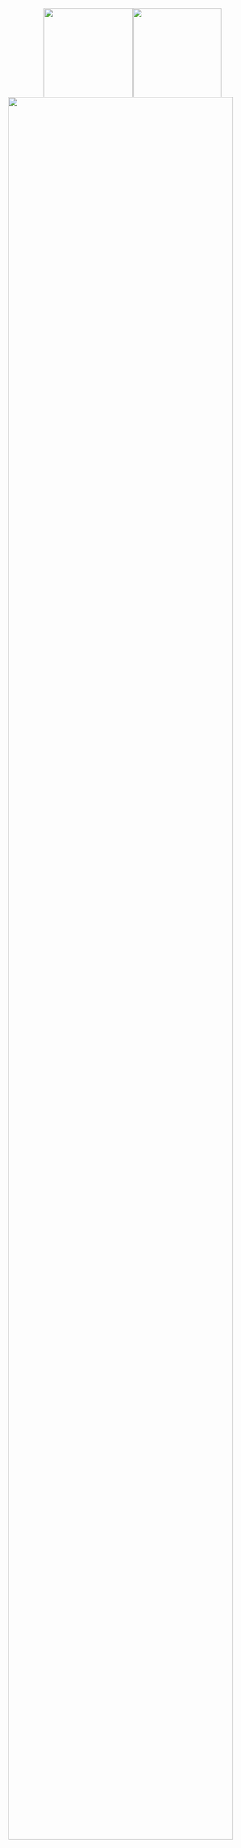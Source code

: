 <!-- Hi there, I'm Tanya Chanchalani! 👋

- 🔭 I’m currently working on Vaccination Sytem Using Ethereum
- 🌱 I’m currently learning Flutter
- 💬 Ask me about MERN Stack
- 📫 How to reach me: tanyapesu@gmail.com
- 😄 Pronouns: She/her
- ⚡ Fun fact: I can play the Uke!
<!--  -->
<!--  # Hello, I am Tanya Chanchalani <img src="https://raw.githubusercontent.com/iampavangandhi/iampavangandhi/master/gifs/Hi.gif" width="30px"> -->
<!-- ![Tanya's GitHub stats](https://github-readme-stats.vercel.app/api?username=TANYA-CHAN&theme=default&show_icons=true)

[![Top Langs](https://github-readme-stats.vercel.app/api/top-langs/?username=TANYA-CHAN&layout=compact)](https://github.com/TANYA-CHAN/github-readme-stats)
 -->
<!-- # Hello, I am Tanya Chanchalani <img src="https://raw.githubusercontent.com/iampavangandhi/iampavangandhi/master/gifs/Hi.gif" width="30px"> -->

<p align="center">
  <a href="https://github.com/TANYA-CHAN">
    <div style="display: flex; flex-wrap: wrap; justify-content: center;">
      <div style="flex: 0 0 50%; margin: 10px;">
        <img alt="" align="left" src="http://github-profile-summary-cards.vercel.app/api/cards/repos-per-language?username=TANYA-CHAN&theme=default" />
      </div>
      <div style="flex: 0 0 50%; margin: 10px;">
        <img alt="" align="left" src="http://github-profile-summary-cards.vercel.app/api/cards/most-commit-language?username=TANYA-CHAN&theme=default" />
      </div>
    </div>
    <div style="display: flex; justify-content: center;">
      <img height="180em" src="https://github-readme-stats.vercel.app/api?username=TANYA-CHAN&show_icons=true&theme=default&count_private=true"/>
      <img height="180em" src="https://github-readme-stats.vercel.app/api/top-langs/?username=TANYA-CHAN&layout=compact&theme=default"/>
    </div>
    <img height="auto" width="95%" alt="" src="https://github-profile-summary-cards.vercel.app/api/cards/profile-details?username=TANYA-CHAN&theme=github" />
  </a>
</p>



<!--  <img alt="Tanya's Activity Graph" src="https://activity-graph.herokuapp.com/graph?username=TANYA-CHAN&theme=xcode"/>  -->
<!--  <img src="https://github-profile-summary-cards.vercel.app/api/cards/profile-details?username=TANYA-CHAN&theme=monokai" width = 100% height =auto/> -->




<!-- <p> <img height = auto width = 100% img src="https://github-readme-streak-stats.herokuapp.com/?user=TANYA-CHAN&theme=tokyonight"/>
<img height =auto width = 100% img src="https://github-profile-summary-cards.vercel.app/api/cards/profile-details?username=TANYA-CHAN&theme=monokai"/></p> -->

<!-- 

<div> <img height =auto  alt="" src="http://github-profile-summary-cards.vercel.app/api/cards/repos-per-language?username=TANYA-CHAN&theme=github_dark" /> 
 <img height =auto alt="" src="http://github-profile-summary-cards.vercel.app/api/cards/most-commit-language?username=TANYA-CHAN&theme=github_dark" /> </div>


 -->
<!-- display=block alt="3" -->
<!-- <h2>Languages</h2>
<br>
<a href=""><img alt="" src="https://img.shields.io/badge/Python-3776AB?style=for-the-badge&logo=python&logoColor=white" /></a>
<a href=""><img alt="" src="https://img.shields.io/badge/C-00599C?style=for-the-badge&logo=c&logoColor=white" /></a>
<a href=""><img alt="" src="https://img.shields.io/badge/Java-ED8B00?style=for-the-badge&logo=java&logoColor=white" /></a>
<a href=""><img alt="" src="https://img.shields.io/badge/HTML-239120?style=for-the-badge&logo=html5&logoColor=white" /></a>
<a href=""><img alt="" src="https://img.shields.io/badge/JavaScript-F7DF1E?style=for-the-badge&logo=javascript&logoColor=black" /></a>
<a href=""><img alt="" src="https://img.shields.io/badge/MySQL-00000F?style=for-the-badge&logo=mysql&logoColor=white" /></a> -->
<!-- <img alt="Tanya's Activity Graph" src="https://activity-graph.herokuapp.com/graph?username=TANYA-CHAN&theme=github"/> -->
<!-- [![GitHub Streak](https://github-readme-streak-stats.herokuapp.com/?user=TANYA-CHAN&theme=default)](https://git.io/streak-stats) -->
<!-- <img height="25" alt="Nodejs" src="https://visitor-badge.laobi.icu/badge?page_id=TANYA-CHAN.TANYA-CHAN" />  -->
<!-- 
<!-- <img alt="Tanya's Activity Graph" src="https://activity-graph.herokuapp.com/graph?username=TANYA-CHAN&theme=xcode"/> -->
<!-- <img alt="Tanya's Activity Graph" src="https://activity-graph.herokuapp.com/graph?username=TANYA-CHAN&theme=github"/> --> 
<!--    <tr>
      <td><img src="https://github-readme-streak-stats.herokuapp.com/?user=TANYA-CHAN&theme=tokyonight"  display=block width=100% height=auto alt="3" >
   <img src="https://github-profile-summary-cards.vercel.app/api/cards/profile-details?username=TANYA-CHAN&theme=monokai"  display=block width=100% height=auto ></td>
  </tr> -->
<!-- <img height="25" alt="Nodejs" src="https://visitor-badge.laobi.icu/badge?page_id=TANYA-CHAN.TANYA-CHAN" />   -->
